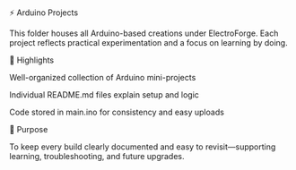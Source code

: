 ⚡ Arduino Projects

This folder houses all Arduino-based creations under ElectroForge.
Each project reflects practical experimentation and a focus on learning by doing.

📌 Highlights

Well-organized collection of Arduino mini-projects

Individual README.md files explain setup and logic

Code stored in main.ino for consistency and easy uploads

📂 Purpose

To keep every build clearly documented and easy to revisit—supporting learning, troubleshooting, and future upgrades.
